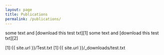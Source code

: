 ```yaml
---
layout: page
title: Publications
permalink: /publications/
---
```


some text and [download this test txt][1]
some text and [download this test txt][2]

[1]:{{ site.url }}/Test.txt
[1]:{{ site.url }}/_downloads/test.txt
